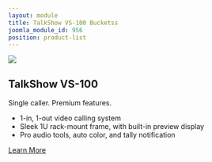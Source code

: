 ```yaml
---
layout: module
title: TalkShow VS-100 Bucketss
joomla_module_id: 956
position: product-list
---
```

<!-- Module: 3Play 4800 Product Bucket -->
<div class="header-img-container"><img class="header-img" alt=" " title="" src="{{"images/product-talkshow-fam-vs100.jpg" | cdn }}" /></div>
<div class="bucket-content">
<h2>TalkShow VS-100</h2>
<p class="sub-heading">Single caller. Premium features.</p>
<ul>
<li>1-in, 1-out video calling system</li>
<li>Sleek 1U rack-mount frame, with built-in preview display</li>
<li>Pro audio tools, auto color, and tally notification</li>
</ul>
</div>
<div class="align-center cta-container"><a href="/talkshow/vs100.html" class="arrow-cta">Learn More<span class="cta-arrow"></span></a></div>
